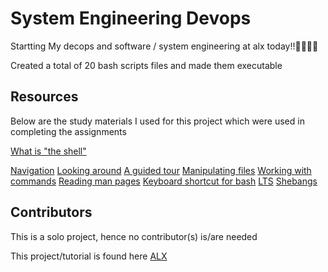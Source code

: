 # System Engineering Devops

Startting My decops and software / system engineering at alx today!!💪💪💪💪

Created a total of 20 bash scripts files and made them executable

## Resources
Below are the study materials I used for this project which were used in completing the assignments

 [What is "the shell"](http://linuxcommand.org/lc3_lts0010.php)
 
 [Navigation](http://linuxcommand.org/lc3_lts0020.php)
 [Looking around](http://linuxcommand.org/lc3_lts0030.php)
 [A guided tour](http://linuxcommand.org/lc3_lts0040.php)
 [Manipulating files](http://linuxcommand.org/lc3_lts0050.php)
 [Working with commands](http://linuxcommand.org/lc3_lts0060.php)
 [Reading man pages](http://linuxcommand.org/lc3_man_pages/man1.html)
 [Keyboard shortcut for bash](https://www.howtogeek.com/181/keyboard-shortcuts-for-bash-command-shell-for-ubuntu-debian-suse-redhat-linux-etc/)
 [LTS](https://wiki.ubuntu.com/LTS)
 [Shebangs](https://en.wikipedia.org/wiki/Shebang_%28Unix%29)

## Contributors
This is a solo project, hence no contributor(s) is/are needed

This project/tutorial is found here [ALX](https://intranet.alxswe.com/projects/205)
